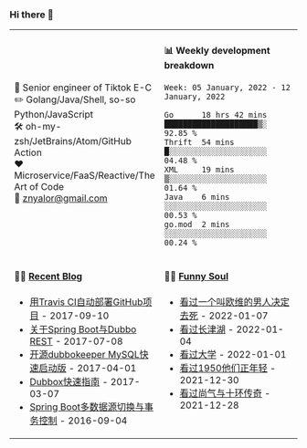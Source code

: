 ### Hi there 👋

<table>
<tr>
<td valign="middle" width="50%">


:briefcase: Senior engineer of Tiktok E-C<br/>
:pencil2: Golang/Java/Shell, so-so Python/JavaScript<br/>
:hammer_and_wrench: oh-my-zsh/JetBrains/Atom/GitHub Action<br/>
:hearts: Microservice/FaaS/Reactive/The Art of Code<br/>
:email: znyalor@gmail.com<br/>
</td>
<td valign="top" width="50%">

#### :bar_chart: Weekly development breakdown
<!--START_SECTION:waka-->
```text
Week: 05 January, 2022 - 12 January, 2022

Go      18 hrs 42 mins ████████████████████▒░  92.85 %
Thrift  54 mins        █░░░░░░░░░░░░░░░░░░░░░  04.48 %
XML     19 mins        ▒░░░░░░░░░░░░░░░░░░░░░  01.64 %
Java    6 mins         ░░░░░░░░░░░░░░░░░░░░░░  00.53 %
go.mod  2 mins         ░░░░░░░░░░░░░░░░░░░░░░  00.24 %
```
<!--END_SECTION:waka-->
</td>
</tr>

<tr>
<td valign="top" width="50%">

#### 🤹‍♀️ <a href="https://zylele.github.io/" target="_blank">Recent Blog</a>

<!-- START_SECTION:blog -->
* <a href='https://zylele.github.io/2017/09/10/%E7%94%A8Travis%20CI%E8%87%AA%E5%8A%A8%E9%83%A8%E7%BD%B2GitHub%E9%A1%B9%E7%9B%AE/' target='_blank'>用Travis CI自动部署GitHub项目</a> - 2017-09-10
* <a href='https://zylele.github.io/2017/07/08/%E5%85%B3%E4%BA%8ESpring%20Boot%E4%B8%8EDubbo%20REST/' target='_blank'>关于Spring Boot与Dubbo REST</a> - 2017-07-08
* <a href='https://zylele.github.io/2017/04/01/%E4%BA%8C%E6%AC%A1%E5%BC%80%E6%BA%90dubbokeeper%20MySQL%E5%BF%AB%E9%80%9F%E5%90%AF%E5%8A%A8%E7%89%88/' target='_blank'>开源dubbokeeper MySQL快速启动版</a> - 2017-04-01
* <a href='https://zylele.github.io/2017/03/07/dubbox%E5%BF%AB%E9%80%9F%E6%8C%87%E5%8D%97/' target='_blank'>Dubbox快速指南</a> - 2017-03-07
* <a href='https://zylele.github.io/2016/09/04/Spring%20Boot%E5%A4%9A%E6%95%B0%E6%8D%AE%E6%BA%90%E5%88%87%E6%8D%A2%E4%B8%8E%E4%BA%8B%E5%8A%A1%E6%8E%A7%E5%88%B6/' target='_blank'>Spring Boot多数据源切换与事务控制</a> - 2016-09-04
<!-- END_SECTION:blog -->
</td>
<td valign="top" width="50%">

#### 🤾‍♂️ <a href="https://www.douban.com/people/znyalor/" target="_blank">Funny Soul</a>

<!-- START_SECTION:douban -->
* <a href='http://movie.douban.com/subject/26628357/' target='_blank'>看过一个叫欧维的男人决定去死</a> - 2022-01-07
* <a href='http://movie.douban.com/subject/25845392/' target='_blank'>看过长津湖</a> - 2022-01-04
* <a href='http://movie.douban.com/subject/35470663/' target='_blank'>看过大学</a> - 2022-01-01
* <a href='http://movie.douban.com/subject/35470753/' target='_blank'>看过1950他们正年轻</a> - 2021-12-30
* <a href='http://movie.douban.com/subject/30394797/' target='_blank'>看过尚气与十环传奇</a> - 2021-12-28
<!-- END_SECTION:douban -->
</td>
</tr>
</table>
